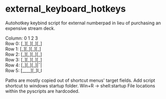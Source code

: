 # external_keyboard_hotkeys
Autohotkey keybind script for external numberpad in lieu of purchasing an expensive stream deck.

Column: 0  1  2  3  
Row 0: \[\_\]\[\_\]\[\_\]\[\_\]   
Row 1: \[\_\]\[\_\]\[\_\]\[\_\]  
Row 2: \[\_\]\[\_\]\[\_\]\[\_\]  
Row 3: \[\_\]\[\_\]\[\_\]\[\_\]  
Row 4: \[\_\]\[\_\]\[\_\]|¯|   
Row 5: \[\_\_\_\_\]\[\_\]I_I 

<!---
Column: 0  1  2  3
Row 0: [_][_][_][_] 
Row 1: [_][_][_][_]
Row 2: [_][_][_][ |
Row 3: [_][_][_][_|
Row 4: [_][_][_]| | 
Row 5: [____][_]|_| 
--->

Paths are mostly copied out of shortcut menus' target fields.
Add script shortcut to windows startup folder. Win+R -> shell:startup
File locations within the pyscripts are hardcoded.
